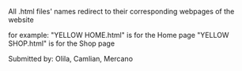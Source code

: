 All .html files' names redirect to their corresponding webpages of the website

for example:
"YELLOW HOME.html" is for the Home page
"YELLOW SHOP.html" is for the Shop page

Submitted by: Olila, Camlian, Mercano
